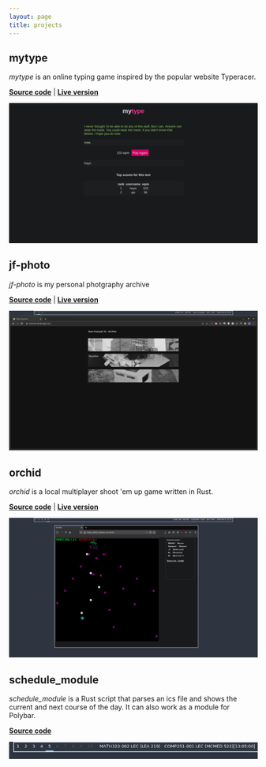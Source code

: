 ```yaml
---
layout: page
title: projects
---
```


## mytype

_mytype_ is an online typing game
inspired by
the popular website Typeracer.

__[Source
code](https://github.com/jfto23/mytype)__ | __[Live
version](https://serene-dawn-01436.herokuapp.com)__

![](./assets/images/mytype_pic.png)

## jf-photo

_jf-photo_ is my personal photgraphy archive

__[Source
code](https://github.com/jfto23/jf-photo)__ | __[Live
version](http://jf-photo.herokuapp.com)__

![](./assets/images/jf-photo_pic.png)

## orchid

_orchid_ is a local multiplayer shoot 'em up game written in Rust.

__[Source
code](https://github.com/jfto23/orchid)__ | __[Live
version](https://jfto23.github.io/orchid/)__

![](./assets/images/orchid_pic.png)

## schedule\_module

_schedule_module_ is a Rust script that parses an ics file and shows the current and
next course of the day. It can also work as a module for Polybar.

__[Source
code](https://github.com/jfto23/schedule_module)__

![](./assets/images/schedule_module_pic.png)

